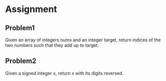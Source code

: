# Assignment

## Problem1

Given an array of integers nums and an integer target, return indices of the two numbers such that they add up to target.

## Problem2 

Given a signed integer x, return x with its digits reversed.